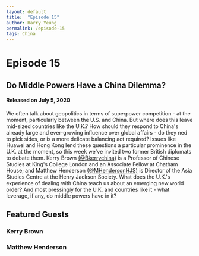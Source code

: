 ```yaml
---
layout: default
title:  "Episode 15"
author: Harry Yeung
permalink: /episode-15
tags: China
---
```


# Episode 15
## Do Middle Powers Have a China Dilemma?
#### Released on July 5, 2020

<div id="buzzsprout-player-4426709"></div>
<script src="https://www.buzzsprout.com/699187/4426709-do-middle-powers-have-a-china-dilemma.js?container_id=buzzsprout-player-4426709&player=small" type="text/javascript" charset="utf-8"></script>

We often talk about geopolitics in terms of superpower competition - at the moment, particularly between the U.S. and China. But where does this leave mid-sized countries like the U.K.? How should they respond to China's already large and ever-growing influence over global affairs - do they ned to pick sides, or is a more delicate balancing act required? Issues like Huawei and Hong Kong lend these questions a particular prominence in the U.K. at the moment, so this week we've invited two former British diplomats to debate them. Kerry Brown [(@Bkerrychina)](https://twitter.com/Bkerrychina) is a  Professor of Chinese Studies at King's College London and an Associate Fellow at Chatham House; and Matthew Henderson [(@MHendersonHJS)](https://twitter.com/mhendersonhjs?lang=en) is Director of the Asia Studies Centre at the Henry Jackson Society. What does the U.K.'s experience of dealing with China teach us about an emerging new world order? And most pressingly for the U.K. and countries like it - what leverage, if any, do middle powers have in it?

## Featured Guests

### Kerry Brown

### Matthew Henderson
